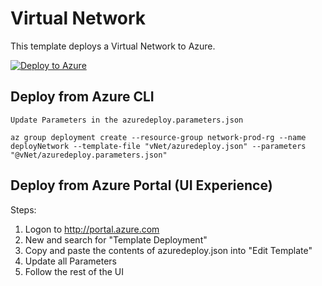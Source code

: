 # Virtual Network

This template deploys a Virtual Network to Azure. 

[![Deploy to Azure](http://azuredeploy.net/deploybutton.png)](https://portal.azure.com/#create/Microsoft.Template/uri/https%3A%2F%2Fraw.githubusercontent.com%2FCloudDirect%2FARMLab%2Fmaster%2Ftemplates%2FvNet%2Fazuredeploy.json)


## Deploy from Azure CLI

	Update Parameters in the azuredeploy.parameters.json
	
	az group deployment create --resource-group network-prod-rg --name deployNetwork --template-file "vNet/azuredeploy.json" --parameters "@vNet/azuredeploy.parameters.json"


## Deploy from Azure Portal (UI Experience)

Steps:
1.  Logon to http://portal.azure.com
2.  New and search for "Template Deployment"
3.  Copy and paste the contents of azuredeploy.json into "Edit Template"
4.  Update all Parameters
5.  Follow the rest of the UI

